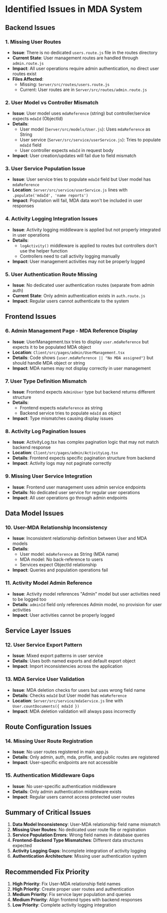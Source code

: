 # Identified Issues in MDA System

## Backend Issues

### 1. Missing User Routes
- **Issue**: There is no dedicated `users.route.js` file in the routes directory
- **Current State**: User management routes are handled through `admin.route.js`
- **Impact**: All user operations require admin authentication, no direct user routes exist
- **Files Affected**: 
  - Missing: `Server/src/routes/users.route.js`
  - Current: User routes are in `Server/src/routes/admin.route.js`

### 2. User Model vs Controller Mismatch
- **Issue**: User model uses `mdaReference` (string) but controller/service expects `mdaId` (ObjectId)
- **Details**:
  - User model (`Server/src/models/User.js`): Uses `mdaReference` as String
  - User service (`Server/src/service/userService.js`): Tries to populate `mdaId` field
  - User controller expects `mdaId` in request body
- **Impact**: User creation/updates will fail due to field mismatch

### 3. User Service Population Issue
- **Issue**: User service tries to populate `mdaId` field but User model has `mdaReference`
- **Location**: `Server/src/service/userService.js` lines with `.populate('mdaId', 'name reports')`
- **Impact**: Population will fail, MDA data won't be included in user responses

### 4. Activity Logging Integration Issues
- **Issue**: Activity logging middleware is applied but not properly integrated in user operations
- **Details**:
  - `logActivity()` middleware is applied to routes but controllers don't use the helper function
  - Controllers need to call activity logging manually
- **Impact**: User management activities may not be properly logged

### 5. User Authentication Route Missing
- **Issue**: No dedicated user authentication routes (separate from admin auth)
- **Current State**: Only admin authentication exists in `auth.route.js`
- **Impact**: Regular users cannot authenticate to the system

## Frontend Issues

### 6. Admin Management Page - MDA Reference Display
- **Issue**: UserManagement.tsx tries to display `user.mdaReference` but expects it to be populated MDA object
- **Location**: `Client/src/pages/admin/UserManagement.tsx`
- **Details**: Code shows `{user.mdaReference || "No MDA assigned"}` but should handle MDA object or string
- **Impact**: MDA names may not display correctly in user management

### 7. User Type Definition Mismatch
- **Issue**: Frontend expects `AdminUser` type but backend returns different structure
- **Details**: 
  - Frontend expects `mdaReference` as string
  - Backend service tries to populate `mdaId` as object
- **Impact**: Type mismatches causing display issues

### 8. Activity Log Pagination Issues
- **Issue**: ActivityLog.tsx has complex pagination logic that may not match backend response
- **Location**: `Client/src/pages/admin/ActivityLog.tsx`
- **Details**: Frontend expects specific pagination structure from backend
- **Impact**: Activity logs may not paginate correctly

### 9. Missing User Service Integration
- **Issue**: Frontend user management uses admin service endpoints
- **Details**: No dedicated user service for regular user operations
- **Impact**: All user operations go through admin endpoints

## Data Model Issues

### 10. User-MDA Relationship Inconsistency
- **Issue**: Inconsistent relationship definition between User and MDA models
- **Details**:
  - User model: `mdaReference` as String (MDA name)
  - MDA model: No back-reference to users
  - Services expect ObjectId relationship
- **Impact**: Queries and population operations fail

### 11. Activity Model Admin Reference
- **Issue**: Activity model references "Admin" model but user activities need to be logged too
- **Details**: `adminId` field only references Admin model, no provision for user activities
- **Impact**: User activities cannot be properly logged

## Service Layer Issues

### 12. User Service Export Pattern
- **Issue**: Mixed export patterns in user service
- **Details**: Uses both named exports and default export object
- **Impact**: Import inconsistencies across the application

### 13. MDA Service User Validation
- **Issue**: MDA deletion checks for users but uses wrong field name
- **Details**: Checks `mdaId` but User model has `mdaReference`
- **Location**: `Server/src/service/mdaService.js` line with `User.countDocuments({ mdaId })`
- **Impact**: MDA deletion validation will always pass incorrectly

## Route Configuration Issues

### 14. Missing User Route Registration
- **Issue**: No user routes registered in main app.js
- **Details**: Only admin, auth, mda, profile, and public routes are registered
- **Impact**: User-specific endpoints are not accessible

### 15. Authentication Middleware Gaps
- **Issue**: No user-specific authentication middleware
- **Details**: Only admin authentication middleware exists
- **Impact**: Regular users cannot access protected user routes

## Summary of Critical Issues

1. **Data Model Inconsistency**: User-MDA relationship field name mismatch
2. **Missing User Routes**: No dedicated user route file or registration
3. **Service Population Errors**: Wrong field names in database queries
4. **Frontend-Backend Type Mismatches**: Different data structures expected
5. **Activity Logging Gaps**: Incomplete integration of activity logging
6. **Authentication Architecture**: Missing user authentication system

## Recommended Fix Priority

1. **High Priority**: Fix User-MDA relationship field names
2. **High Priority**: Create proper user routes and authentication
3. **Medium Priority**: Fix service layer population and queries
4. **Medium Priority**: Align frontend types with backend responses
5. **Low Priority**: Complete activity logging integration
